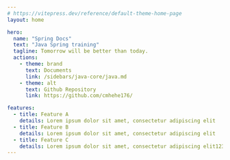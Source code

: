 ```yaml
---
# https://vitepress.dev/reference/default-theme-home-page
layout: home

hero:
  name: "Spring Docs"
  text: "Java Spring training"
  tagline: Tomorrow will be better than today.
  actions:
    - theme: brand
      text: Documents
      link: /sidebars/java-core/java.md
    - theme: alt
      text: Github Repository
      link: https://github.com/cmhehe176/

features:
  - title: Feature A
    details: Lorem ipsum dolor sit amet, consectetur adipiscing elit
  - title: Feature B
    details: Lorem ipsum dolor sit amet, consectetur adipiscing elit
  - title: Feature C
    details: Lorem ipsum dolor sit amet, consectetur adipiscing elit123
---
```

